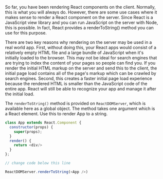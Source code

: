 So far, you have been rendering React components on the client. Normally, this is what you will always do. However, there are some use cases where it makes sense to render a React component on the server. Since React is a JavaScript view library and you can run JavaScript on the server with Node, this is possible. In fact, React provides a renderToString() method you can use for this purpose.

There are two key reasons why rendering on the server may be used in a real world app. First, without doing this, your React apps would consist of a relatively empty HTML file and a large bundle of JavaScript when it's initially loaded to the browser. This may not be ideal for search engines that are trying to index the content of your pages so people can find you. If you render the initial HTML markup on the server and send this to the client, the initial page load contains all of the page's markup which can be crawled by search engines. Second, this creates a faster initial page load experience because the rendered HTML is smaller than the JavaScript code of the entire app. React will still be able to recognize your app and manage it after the initial load.


The `renderToString()` method is provided on `ReactDOMServer`, which is available here as a global object. The method takes one argument which is a React element. Use this to render App to a string.

```js
class App extends React.Component {
  constructor(props) {
    super(props);
  }
  render() {
    return <div/>
  }
};

// change code below this line

ReactDOMServer.renderToString(<App />)
